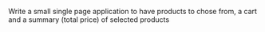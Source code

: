 Write a small single page application to have products to chose from, a cart and a summary (total price) of selected products

